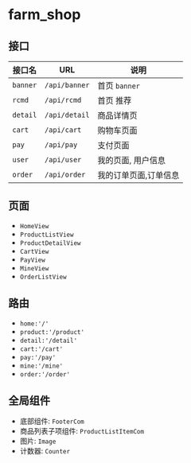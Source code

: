 # farm_shop

## 接口

接口名 | URL | 说明
--- | --- | ---
`banner` | `/api/banner` | 首页 `banner`
`rcmd` | `/api/rcmd` | 首页 推荐
`detail` | `/api/detail` | 商品详情页
`cart` | `/api/cart` | 购物车页面
`pay` | `/api/pay` | 支付页面
`user` | `/api/user` | 我的页面, 用户信息
`order` | `/api/order` | 我的订单页面,订单信息

## 页面

- `HomeView`
- `ProductListView`
- `ProductDetailView`
- `CartView`
- `PayView`
- `MineView`
- `OrderListView`

## 路由

- `home:'/'`
- `product:'/product'`
- `detail:'/detail'`
- `cart:'/cart'`
- `pay:'/pay'`
- `mine:'/mine'`
- `order:'/order'`

## 全局组件

- 底部组件: `FooterCom`
- 商品列表子项组件: `ProductListItemCom`
- 图片: `Image`
- 计数器: `Counter`
